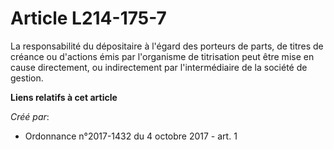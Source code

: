 # Article L214-175-7

La responsabilité du dépositaire à l'égard des porteurs de parts, de titres de créance ou d'actions émis par l'organisme de
titrisation peut être mise en cause directement, ou indirectement par l'intermédiaire de la société de gestion.

**Liens relatifs à cet article**

_Créé par_:

  - Ordonnance n°2017-1432 du 4 octobre 2017 - art. 1
